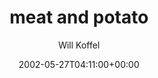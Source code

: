 ---
title: 'meat and potato'
posts: 3
hash: 't26'
author: 'Will Koffel'
date: 2002-05-27T04:11:00+00:00
sources:
  - http://forums.tokipona.org/viewtopic.php%3Ft=26.html
tags:
  - english
  - translation
---